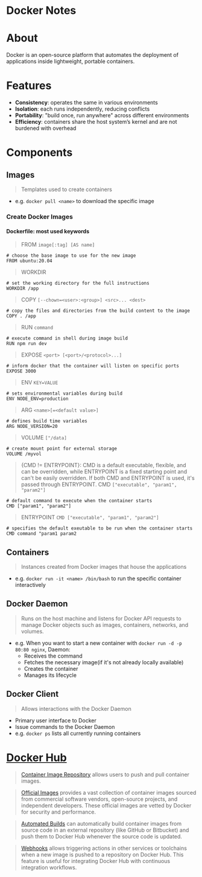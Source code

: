 # Docker Notes

# About

Docker is an open-source platform that automates the deployment of applications inside lightweight, portable containers.

# Features

- **Consistency**: operates the same in various environments
- **Isolation**: each runs independently, reducing conflicts
- **Portability**: "build once, run anywhere" across different environments
- **Efficiency**: containers share the host system’s kernel and are not burdened with overhead

# Components

## Images

> Templates used to create containers
- e.g. `docker pull <name>` to download the specific image

### Create Docker Images

#### Dockerfile: most used keywords

> FROM `image[:tag] [AS name]`
```
# choose the base image to use for the new image
FROM ubuntu:20.04
```
> WORKDIR
```
# set the working directory for the full instructions
WORKDIR /app
```
> COPY `[--chown=<user>:<group>] <src>... <dest>`
```
# copy the files and directories from the build content to the image
COPY . /app
```
> RUN `command`
```
# execute command in shell during image build
RUN npm run dev
```
> EXPOSE `<port> [<port>/<protocol>...]`
```
# inform docker that the container will listen on specific ports
EXPOSE 3000
```
> ENV `KEY=VALUE`
```
# sets environmental variables during build
ENV NODE_ENV=production
```
> ARG `<name>[=<default value>]`
```
# defines build time variables
ARG NODE_VERSION=20
```
> VOLUME `["/data]`
```
# create mount point for external storage
VOLUME /myvol
```
> {CMD != ENTRYPOINT}: CMD is a default executable, flexible, and can be overridden, while ENTRYPOINT is a fixed starting point and can't be easily overridden. If both CMD and ENTRYPOINT is used, it's passed through ENTRYPOINT.
> CMD `["executable", "param1", "param2"]`
```
# default command to execute when the container starts
CMD ["param1", "param2"]
```
> ENTRYPOINT `CMD ["executable", "param1", "param2"]`
```
# specifies the default exeutable to be run when the container starts 
CMD command "param1 param2
```
  
## Containers

> Instances created from Docker images that house the applications
- e.g. `docker run -it <name> /bin/bash` to run the specific container interactively
  
## Docker Daemon

> Runs on the host machine and listens for Docker API requests to manage Docker objects such as images, containers, networks, and volumes.
- e.g. When you want to start a new container with `docker run -d -p 80:80 nginx`, Daemon:
  - Receives the command
  - Fetches the necessary image(if it's not already locally available)
  - Creates the container
  - Manages its lifecycle

## Docker Client

> Allows interactions with the Docker Daemon
  - Primary user interface to Docker 
  - Issue commands to the Docker Daemon
- e.g. `docker ps` lists all currently running containers
  
# [Docker Hub](https://hub.docker.com/)

> [Container Image Repository](https://hub.docker.com/) allows users to push and pull container images.

> [Official Images](https://hub.docker.com/search?type=image&image_type=official) provides a vast collection of container images sourced from commercial software vendors, open-source projects, and independent developers. These official images are vetted by Docker for security and performance.

> [Automated Builds](https://docs.docker.com/docker-hub/builds/) can automatically build container images from source code in an external repository (like GitHub or Bitbucket) and push them to Docker Hub whenever the source code is updated.

> [Webhooks](https://docs.docker.com/docker-hub/webhooks/) allows triggering actions in other services or toolchains when a new image is pushed to a repository on Docker Hub. This feature is useful for integrating Docker Hub with continuous integration workflows.